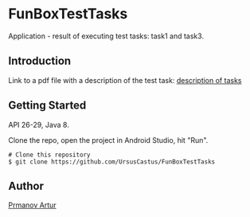 # FunBoxTestTasks

Application - result of executing test tasks: task1 and task3.

## Introduction

Link to a pdf file with a description of the test task: [description of tasks](https://drive.google.com/file/d/1f0UILq-BkONY6olteY959HcEy7c9cEke/view)


## Getting Started

API 26-29, Java 8.

Clone the repo, open the project in Android Studio, hit "Run".

```
# Clone this repository
$ git clone https://github.com/UrsusCastus/FunBoxTestTasks

```

## Author
[Prmanov Artur](https://github.com/UrsusCastus)